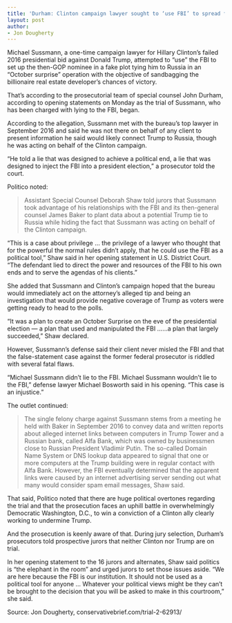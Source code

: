 ```yaml
---
title: 'Durham: Clinton campaign lawyer sought to ‘use FBI’ to spread false ‘Trump-Russia’ claim'
layout: post
author:
- Jon Dougherty
---
```


Michael Sussmann, a one-time campaign lawyer for Hillary Clinton’s failed 2016 presidential bid against Donald Trump, attempted to “use” the FBI to set up the then-GOP nominee in a fake plot tying him to Russia in an “October surprise” operation with the objective of sandbagging the billionaire real estate developer’s chances of victory.

That’s according to the prosecutorial team of special counsel John Durham, according to opening statements on Monday as the trial of Sussmann, who has been charged with lying to the FBI, began.

According to the allegation, Sussmann met with the bureau’s top lawyer in September 2016 and said he was not there on behalf of any client to present information he said would likely connect Trump to Russia, though he was acting on behalf of the Clinton campaign.

“He told a lie that was designed to achieve a political end, a lie that was designed to inject the FBI into a president election,” a prosecutor told the court.

Politico noted:

> Assistant Special Counsel Deborah Shaw told jurors that Sussmann took advantage of his relationships with the FBI and its then-general counsel James Baker to plant data about a potential Trump tie to Russia while hiding the fact that Sussmann was acting on behalf of the Clinton campaign.

“This is a case about privilege … the privilege of a lawyer who thought that for the powerful the normal rules didn’t apply, that he could use the FBI as a political tool,” Shaw said in her opening statement in U.S. District Court. “The defendant lied to direct the power and resources of the FBI to his own ends and to serve the agendas of his clients.”

She added that Sussmann and Clinton’s campaign hoped that the bureau would immediately act on the attorney’s alleged tip and being an investigation that would provide negative coverage of Trump as voters were getting ready to head to the polls.

“It was a plan to create an October Surprise on the eve of the presidential election — a plan that used and manipulated the FBI ……a plan that largely succeeded,” Shaw declared.

However, Sussmann’s defense said their client never misled the FBI and that the false-statement case against the former federal prosecutor is riddled with several fatal flaws.

“Michael Sussmann didn’t lie to the FBI. Michael Sussmann wouldn’t lie to the FBI,” defense lawyer Michael Bosworth said in his opening. “This case is an injustice.”

The outlet continued:

> The single felony charge against Sussmann stems from a meeting he held with Baker in September 2016 to convey data and written reports about alleged internet links between computers in Trump Tower and a Russian bank, called Alfa Bank, which was owned by businessmen close to Russian President Vladimir Putin. The so-called Domain Name System or DNS lookup data appeared to signal that one or more computers at the Trump building were in regular contact with Alfa Bank. However, the FBI eventually determined that the apparent links were caused by an internet advertising server sending out what many would consider spam email messages, Shaw said.

That said, Politico noted that there are huge political overtones regarding the trial and that the prosecution faces an uphill battle in overwhelmingly Democratic Washington, D.C., to win a conviction of a Clinton ally clearly working to undermine Trump.

And the prosecution is keenly aware of that. During jury selection, Durham’s prosecutors told prospective jurors that neither Clinton nor Trump are on trial.

In her opening statement to the 16 jurors and alternates, Shaw said politics is “the elephant in the room” and urged jurors to set those issues aside. “We are here because the FBI is our institution. It should not be used as a political tool for anyone … Whatever your political views might be they can’t be brought to the decision that you will be asked to make in this courtroom,” she said.

Source: Jon Dougherty, conservativebrief.com/trial-2-62913/
